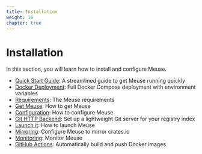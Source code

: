 ```yaml
---
title: Installation
weight: 10
chapter: true
---
```


# Installation

In this section, you will learn how to install and configure Meuse.

- [Quick Start Guide](./quick-start/): A streamlined guide to get Meuse running quickly
- [Docker Deployment](./docker-deployment/): Full Docker Compose deployment with environment variables
- [Requirements](./requirements/): The Meuse requirements
- [Get Meuse](./get-meuse/): How to get Meuse
- [Configuration](./configuration/): How to configure Meuse
- [Git HTTP Backend](./git-http-backend/): Set up a lightweight Git server for your registry index
- [Launch it](./launch-it/): How to launch Meuse
- [Mirroring](./mirroring/): Configure Meuse to mirror crates.io
- [Monitoring](./monitoring/): Monitor Meuse
- [GitHub Actions](./github-actions/): Automatically build and push Docker images
